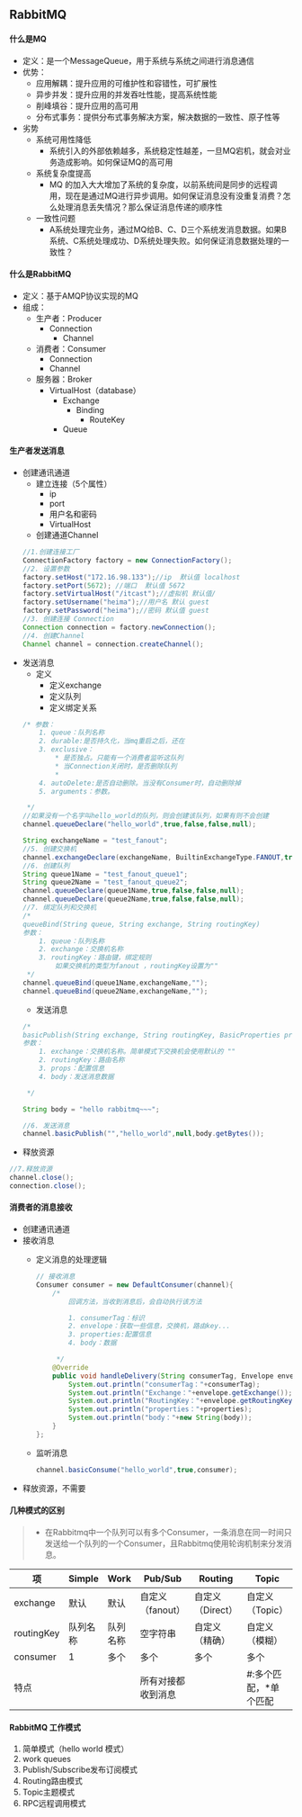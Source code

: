 ## RabbitMQ

#### 什么是MQ

 - 定义：是一个MessageQueue，用于系统与系统之间进行消息通信
 - 优势：
     - 应用解耦：提升应用的可维护性和容错性，可扩展性
     - 异步并发：提升应用的并发吞吐性能，提高系统性能
     - 削峰填谷：提升应用的高可用
     - 分布式事务：提供分布式事务解决方案，解决数据的一致性、原子性等
 - 劣势
     - 系统可用性降低
         - 系统引入的外部依赖越多，系统稳定性越差，一旦MQ宕机，就会对业务造成影响。如何保证MQ的高可用
     - 系统复杂度提高
         - MQ 的加入大大增加了系统的复杂度，以前系统间是同步的远程调用，现在是通过MQ进行异步调用。如何保证消息没有没重复消费？怎么处理消息丢失情况？那么保证消息传递的顺序性
     - 一致性问题
         - A系统处理完业务，通过MQ给B、C、D三个系统发消息数据。如果B系统、C系统处理成功、D系统处理失败。如何保证消息数据处理的一致性？
         
#### 什么是RabbitMQ

 - 定义：基于AMQP协议实现的MQ
 - 组成：
    - 生产者：Producer
        - Connection
            - Channel
    - 消费者：Consumer
        - Connection
         - Channel
    - 服务器：Broker
        - VirtualHost（database）
            - Exchange
                - Binding
                    - RouteKey
            - Queue
              
#### 生产者发送消息

 - 创建通讯通道
     - 建立连接（5个属性）
         - ip
         - port
         - 用户名和密码
         - VirtualHost
     - 创建通道Channel
     ```java
     //1.创建连接工厂
     ConnectionFactory factory = new ConnectionFactory();
     //2. 设置参数
     factory.setHost("172.16.98.133");//ip  默认值 localhost
     factory.setPort(5672); //端口  默认值 5672
     factory.setVirtualHost("/itcast");//虚拟机 默认值/
     factory.setUsername("heima");//用户名 默认 guest
     factory.setPassword("heima");//密码 默认值 guest
     //3. 创建连接 Connection
     Connection connection = factory.newConnection();
     //4. 创建Channel
     Channel channel = connection.createChannel();
     ```
 - 发送消息
     - 定义
        - 定义exchange
        - 定义队列
        - 定义绑定关系
    ```java
    /* 参数：
        1. queue：队列名称
        2. durable:是否持久化，当mq重启之后，还在
        3. exclusive：
            * 是否独占。只能有一个消费者监听这队列
            * 当Connection关闭时，是否删除队列
            *
        4. autoDelete:是否自动删除。当没有Consumer时，自动删除掉
        5. arguments：参数。

     */
    //如果没有一个名字叫hello_world的队列，则会创建该队列，如果有则不会创建
    channel.queueDeclare("hello_world",true,false,false,null);
    
    String exchangeName = "test_fanout";
    //5. 创建交换机
    channel.exchangeDeclare(exchangeName, BuiltinExchangeType.FANOUT,true,false,false,null);
    //6. 创建队列
    String queue1Name = "test_fanout_queue1";
    String queue2Name = "test_fanout_queue2";
    channel.queueDeclare(queue1Name,true,false,false,null);
    channel.queueDeclare(queue2Name,true,false,false,null);
    //7. 绑定队列和交换机
    /*
    queueBind(String queue, String exchange, String routingKey)
    参数：
        1. queue：队列名称
        2. exchange：交换机名称
        3. routingKey：路由键，绑定规则
            如果交换机的类型为fanout ，routingKey设置为""
     */
    channel.queueBind(queue1Name,exchangeName,"");
    channel.queueBind(queue2Name,exchangeName,"");
    ```
     - 发送消息
     ```java
     /*
     basicPublish(String exchange, String routingKey, BasicProperties props, byte[] body)
     参数：
         1. exchange：交换机名称。简单模式下交换机会使用默认的 ""
         2. routingKey：路由名称
         3. props：配置信息
         4. body：发送消息数据

      */

     String body = "hello rabbitmq~~~";

     //6. 发送消息
     channel.basicPublish("","hello_world",null,body.getBytes());
     ```
 - 释放资源
```java
//7.释放资源
channel.close();
connection.close();
```

#### 消费者的消息接收

- 创建通讯通道
- 接收消息
  - 定义消息的处理逻辑
    ```java
    // 接收消息
    Consumer consumer = new DefaultConsumer(channel){
        /*
            回调方法，当收到消息后，会自动执行该方法

            1. consumerTag：标识
            2. envelope：获取一些信息，交换机，路由key...
            3. properties:配置信息
            4. body：数据

         */
        @Override
        public void handleDelivery(String consumerTag, Envelope envelope, AMQP.BasicProperties properties, byte[] body) throws IOException {
            System.out.println("consumerTag："+consumerTag);
            System.out.println("Exchange："+envelope.getExchange());
            System.out.println("RoutingKey："+envelope.getRoutingKey());
            System.out.println("properties："+properties);
            System.out.println("body："+new String(body));
        }
    };
    ```
  - 监听消息

    ```java
    channel.basicConsume("hello_world",true,consumer);
    ```
- 释放资源，不需要

#### 几种模式的区别

> - 在Rabbitmq中一个队列可以有多个Consumer，一条消息在同一时间只发送给一个队列的一个Consumer，且Rabbitmq使用轮询机制来分发消息。

| 项         | Simple   | Work     | Pub/Sub            | Routing          | Topic                 |
| ---------- | -------- | -------- | ------------------ | ---------------- | --------------------- |
| exchange   | 默认     | 默认     | 自定义（fanout）   | 自定义（Direct） | 自定义（Topic）       |
| routingKey | 队列名称 | 队列名称 | 空字符串           | 自定义（精确）   | 自定义（模糊）        |
| consumer   | 1        | 多个     | 多个               | 多个             | 多个                  |
| 特点       |          |          | 所有对接都收到消息 |                  | #:多个匹配，*单个匹配 |

     
#### RabbitMQ 工作模式

1. 简单模式（hello world 模式）
2. work queues
3. Publish/Subscribe发布订阅模式
4. Routing路由模式
5. Topic主题模式
6. RPC远程调用模式

